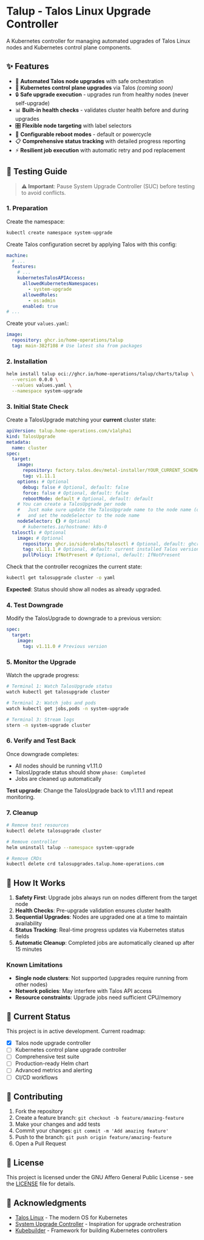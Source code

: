 # Talup - Talos Linux Upgrade Controller

A Kubernetes controller for managing automated upgrades of Talos Linux nodes and Kubernetes control plane components.

## ✨ Features

- 🚀 **Automated Talos node upgrades** with safe orchestration
- 🎯 **Kubernetes control plane upgrades** via Talos *(coming soon)*
- 🔒 **Safe upgrade execution** - upgrades run from healthy nodes (never self-upgrade)
- 📊 **Built-in health checks** - validates cluster health before and during upgrades
- 🎛️ **Flexible node targeting** with label selectors
- 🔄 **Configurable reboot modes** - default or powercycle
- 📋 **Comprehensive status tracking** with detailed progress reporting
- ⚡ **Resilient job execution** with automatic retry and pod replacement

## 🧪 Testing Guide

> **⚠️ Important**: Pause System Upgrade Controller (SUC) before testing to avoid conflicts.

### 1. Preparation

Create the namespace:

```bash
kubectl create namespace system-upgrade
```

Create Talos configuration secret by applying Talos with this config:

```yaml
machine:
  # ...
  features:
    # ...
    kubernetesTalosAPIAccess:
      allowedKubernetesNamespaces:
        - system-upgrade
      allowedRoles:
        - os:admin
      enabled: true
# ...
```

Create your `values.yaml`:

```yaml
image:
  repository: ghcr.io/home-operations/talup
  tag: main-382f108 # Use latest sha from packages
```

### 2. Installation

```bash
helm install talup oci://ghcr.io/home-operations/talup/charts/talup \
  --version 0.0.0 \
  --values values.yaml \
  --namespace system-upgrade
```

### 3. Initial State Check

Create a TalosUpgrade matching your **current** cluster state:

```yaml
apiVersion: talup.home-operations.com/v1alpha1
kind: TalosUpgrade
metadata:
  name: cluster
spec:
  target:
    image:
      repository: factory.talos.dev/metal-installer/YOUR_CURRENT_SCHEMATIC_WITHOUT_TAG
      tag: v1.11.1
    options: # Optional
      debug: false # Optional, default: false
      force: false # Optional, default: false
      rebootMode: default # Optional, default: default
    # You can create a TalosUpgrade per node
    #   Just make sure update the TalosUpgrade name to the node name (or whatever)
    #   and set the nodeSelector to the node name
    nodeSelector: {} # Optional
      # kubernetes.io/hostname: k8s-0
  talosctl: # Optional
    image: # Optional
      repository: ghcr.io/siderolabs/talosctl # Optional, default: ghcr.io/siderolabs/talosctl
      tag: v1.11.1 # Optional, default: current installed Talos version
      pullPolicy: IfNotPresent # Optional, default: IfNotPresent
```

Check that the controller recognizes the current state:

```bash
kubectl get talosupgrade cluster -o yaml
```

**Expected**: Status should show all nodes as already upgraded.

### 4. Test Downgrade

Modify the TalosUpgrade to downgrade to a previous version:

```yaml
spec:
  target:
    image:
      tag: v1.11.0 # Previous version
```

### 5. Monitor the Upgrade

Watch the upgrade progress:

```bash
# Terminal 1: Watch TalosUpgrade status
watch kubectl get talosupgrade cluster

# Terminal 2: Watch jobs and pods
watch kubectl get jobs,pods -n system-upgrade

# Terminal 3: Stream logs
stern -n system-upgrade cluster
```

### 6. Verify and Test Back

Once downgrade completes:

- All nodes should be running v1.11.0
- TalosUpgrade status should show `phase: Completed`
- Jobs are cleaned up automatically

**Test upgrade**: Change the TalosUpgrade back to v1.11.1 and repeat monitoring.

### 7. Cleanup

```bash
# Remove test resources
kubectl delete talosupgrade cluster

# Remove controller
helm uninstall talup --namespace system-upgrade

# Remove CRDs
kubectl delete crd talosupgrades.talup.home-operations.com
```

## 📖 How It Works

1. **Safety First**: Upgrade jobs always run on nodes different from the target node
2. **Health Checks**: Pre-upgrade validation ensures cluster health
3. **Sequential Upgrades**: Nodes are upgraded one at a time to maintain availability
4. **Status Tracking**: Real-time progress updates via Kubernetes status fields
5. **Automatic Cleanup**: Completed jobs are automatically cleaned up after 15 minutes

### Known Limitations

- **Single node clusters**: Not supported (upgrades require running from other nodes)
- **Network policies**: May interfere with Talos API access
- **Resource constraints**: Upgrade jobs need sufficient CPU/memory

## 🚧 Current Status

This project is in active development. Current roadmap:

- [x] Talos node upgrade controller
- [ ] Kubernetes control plane upgrade controller
- [ ] Comprehensive test suite
- [ ] Production-ready Helm chart
- [ ] Advanced metrics and alerting
- [ ] CI/CD workflows

## 🤝 Contributing

1. Fork the repository
2. Create a feature branch: `git checkout -b feature/amazing-feature`
3. Make your changes and add tests
4. Commit your changes: `git commit -m 'Add amazing feature'`
5. Push to the branch: `git push origin feature/amazing-feature`
6. Open a Pull Request

## 📄 License

This project is licensed under the GNU Affero General Public License - see the [LICENSE](LICENSE) file for details.

## 🙏 Acknowledgments

- [Talos Linux](https://www.talos.dev/) - The modern OS for Kubernetes
- [System Upgrade Controller](https://github.com/rancher/system-upgrade-controller) - Inspiration for upgrade orchestration
- [Kubebuilder](https://book.kubebuilder.io/) - Framework for building Kubernetes controllers
